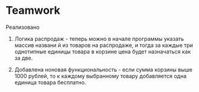 # Teamwork
Реализовано

1. Логика распродаж - теперь можно в начале программы указать массив названи
й из товаров на распродаже, и тогда за каждые три однотипные единицы товара
в корзине цена будет назначаться как за две.

2. Добавлена ноновая функциональность - если сумма корзины выше 1000 рублей,
то к каждому выбранному товару добавляется одна единица товара бесплатно.
